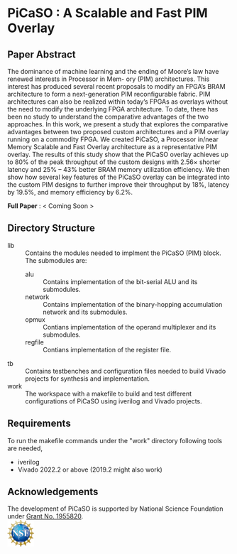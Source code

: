 # PiCaSO : A Scalable and Fast PIM Overlay

## Paper Abstract 

The dominance of machine learning and the ending
of Moore’s law have renewed interests in Processor in Mem-
ory (PIM) architectures. This interest has produced several
recent proposals to modify an FPGA’s BRAM architecture
to form a next-generation PIM reconfigurable fabric.
PIM architectures can also be realized within today’s FPGAs
as overlays without the need to modify the underlying FPGA
architecture. To date, there has been no study to understand the
comparative advantages of the two approaches. In this work,
we present a study that explores the comparative advantages
between two proposed custom architectures and a PIM overlay
running on a commodity FPGA. We created PiCaSO, a Processor
in/near Memory Scalable and Fast Overlay architecture as a
representative PIM overlay. The results of this study show that
the PiCaSO overlay achieves up to 80% of the peak throughput
of the custom designs with 2.56× shorter latency and 25% – 43%
better BRAM memory utilization efficiency. We then show how
several key features of the PiCaSO overlay can be integrated into
the custom PIM designs to further improve their throughput by
18%, latency by 19.5%, and memory efficiency by 6.2%.

**Full Paper** : < Coming Soon >

## Directory Structure

<dl>
    <dt>lib</dt>
    <dd>Contains the modules needed to implment the PiCaSO (PIM) block. The submodules are: 
        <dl>
            <dt>alu</dt>
                <dd>Contains implementation of the bit-serial ALU and its submodules. </dd>
            <dt>network</dt>
                <dd>Contains implementation of the binary-hopping accumulation network and its submodules.</dd>
            <dt>opmux</dt>
                <dd>Contians implementation of the operand multiplexer and its submodules.</dd>
            <dt>regfile</dt>
                <dd>Contians implementation of the register file.</dd>
        <dl>
    </dd>
    <dt>tb</dt>
    <dd>Contains testbenches and configuration files needed to build Vivado projects for synthesis and implementation.</dd>
    <dt>work</dt>
    <dd>The workspace with a makefile to build and test different configurations of PiCaSO using iverilog and Vivado projects.</dd>
</dl>


## Requirements

To run the makefile commands under the "work" directory following tools are needed,

- iverilog
- Vivado 2022.2 or above (2019.2 might also work)


## Acknowledgements


The development of PiCaSO is supported by National Science Foundation under 
<a href="https://www.nsf.gov/awardsearch/showAward?AWD_ID=1955820&HistoricalAwards" target="_blank">Grant No. 1955820</a>.
<br>
<a href="https://www.nsf.gov/awardsearch/showAward?AWD_ID=1955820&HistoricalAwards" target="_blank" style="text-decoration: none;">
    <img src="/asset/NSF_logo.png" alt="NSF Logo" style="width: 60px; height: 60px; margin-right: 10px;">
</a>
